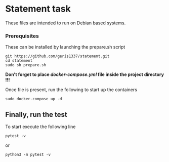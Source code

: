 # Statement task

These files are intended to run on Debian based systems.

### Prerequisites

These can be installed by launching the prepare.sh script
```
git https://github.com/geris1337/statement.git
cd statement
sudo sh prepare.sh
```
**Don't forget to place *docker-compose.yml* file inside the project directory !!!**

Once file is present, run the following to start up the containers
```
sudo docker-compose up -d
```

## Finally, run the test

To start execute the following line
```
pytest -v
```

or
```
python3 -m pytest -v
```
